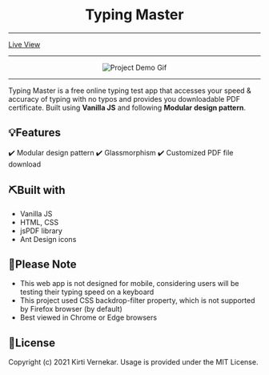 <h1 align="center">Typing Master</h1>

<hr />
<a href="https://typing-master-kirti.netlify.app" target="_blank">Live View</a>
<hr />
<div align="center" autoplay={true} muted={true} loop={true} object-fit="cover">

![Project Demo Gif](https://media.giphy.com/media/Y6TaMwhqy7MtJF7W1n/giphy.gif)

</div>

<hr />

<p align="left"> Typing Master is a free online typing test app that accesses your speed & accuracy of typing with no typos and provides you downloadable PDF certificate. Built using <strong>Vanilla JS</strong> and following <strong>Modular design pattern</strong>.</p>

## 💡Features

:heavy_check_mark: Modular design pattern
:heavy_check_mark: Glassmorphism
:heavy_check_mark: Customized PDF file download

## ⛏️Built with

- Vanilla JS
- HTML, CSS
- jsPDF library
- Ant Design icons

## :pushpin:Please Note

* This web app is not designed for mobile, considering users will be testing their typing speed on a keyboard
* This project used CSS backdrop-filter property, which is not supported by Firefox browser (by default)
* Best viewed in Chrome or Edge browsers

## :page_facing_up:License

Copyright (c) 2021 Kirti Vernekar.
Usage is provided under the MIT License.
